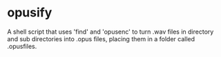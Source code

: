 # opusify
A shell script that uses 'find' and 'opusenc' to turn .wav files in directory and sub directories into .opus files, placing them in a folder called .opusfiles.
